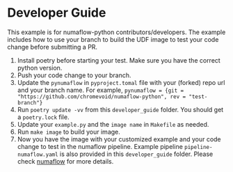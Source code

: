 # Developer Guide

This example is for numaflow-python contributors/developers. The example includes how to use your branch to build the UDF image to test your code change before submitting a PR. 

1. Install poetry before starting your test. Make sure you have the correct python version.
2. Push your code change to your branch.
3. Update the `pynumaflow` in `pyproject.tomal` file with your (forked) repo url and your branch name. For example, `pynumaflow = {git = "https://github.com/chromevoid/numaflow-python", rev = "test-branch"}`
4. Run `poetry update -vv` from this `developer_guide` folder. You should get a `poetry.lock` file.
5. Update your `example.py` and the `image name` in `Makefile` as needed.
6. Run `make image` to build your image.
7. Now you have the image with your customized example and your code change to test in the numaflow pipeline. Example pipeline `pipeline-numaflow.yaml` is also provided in this `developer_guide` folder. Please check [numaflow](https://numaflow.numaproj.io/) for more details.

